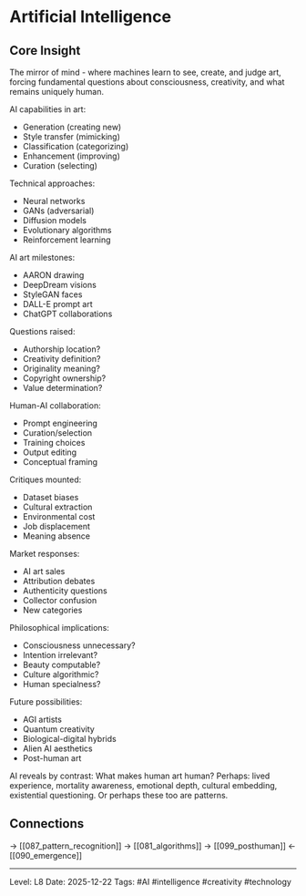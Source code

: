 # Artificial Intelligence

## Core Insight
The mirror of mind - where machines learn to see, create, and judge art, forcing fundamental questions about consciousness, creativity, and what remains uniquely human.

AI capabilities in art:
- Generation (creating new)
- Style transfer (mimicking)
- Classification (categorizing)
- Enhancement (improving)
- Curation (selecting)

Technical approaches:
- Neural networks
- GANs (adversarial)
- Diffusion models
- Evolutionary algorithms
- Reinforcement learning

AI art milestones:
- AARON drawing
- DeepDream visions
- StyleGAN faces
- DALL-E prompt art
- ChatGPT collaborations

Questions raised:
- Authorship location?
- Creativity definition?
- Originality meaning?
- Copyright ownership?
- Value determination?

Human-AI collaboration:
- Prompt engineering
- Curation/selection
- Training choices
- Output editing
- Conceptual framing

Critiques mounted:
- Dataset biases
- Cultural extraction
- Environmental cost
- Job displacement
- Meaning absence

Market responses:
- AI art sales
- Attribution debates
- Authenticity questions
- Collector confusion
- New categories

Philosophical implications:
- Consciousness unnecessary?
- Intention irrelevant?
- Beauty computable?
- Culture algorithmic?
- Human specialness?

Future possibilities:
- AGI artists
- Quantum creativity
- Biological-digital hybrids
- Alien AI aesthetics
- Post-human art

AI reveals by contrast: What makes human art human? Perhaps: lived experience, mortality awareness, emotional depth, cultural embedding, existential questioning. Or perhaps these too are patterns.

## Connections
→ [[087_pattern_recognition]]
→ [[081_algorithms]]
→ [[099_posthuman]]
← [[090_emergence]]

---
Level: L8
Date: 2025-12-22
Tags: #AI #intelligence #creativity #technology